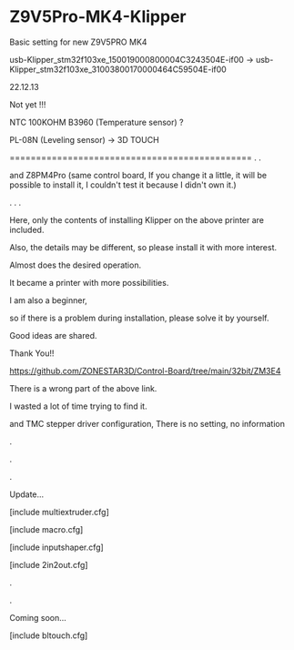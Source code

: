 # Z9V5Pro-MK4-Klipper

Basic setting for new Z9V5PRO MK4


usb-Klipper_stm32f103xe_150019000800004C3243504E-if00 -> usb-Klipper_stm32f103xe_31003800170000464C59504E-if00


22.12.13 

Not yet !!!

NTC 100KOHM B3960 (Temperature sensor) ?

PL-08N (Leveling sensor) -> 3D TOUCH


==============================================
.
.

and Z8PM4Pro (same control board, If you change it a little, it will be possible to install it, I couldn't test it because I didn't own it.)

.
.
.

Here, only the contents of installing Klipper on the above printer are included.

Also, the details may be different, so please install it with more interest.

Almost does the desired operation.

It became a printer with more possibilities.

I am also a beginner, 

so if there is a problem during installation, please solve it by yourself.

Good ideas are shared.

Thank You!!


https://github.com/ZONESTAR3D/Control-Board/tree/main/32bit/ZM3E4

There is a wrong part of the above link.

I wasted a lot of time trying to find it.

and TMC stepper driver configuration, There is no setting, no information

.

.

.

Update...

[include multiextruder.cfg]

[include macro.cfg]

[include inputshaper.cfg]

[include 2in2out.cfg]

.

.

Coming soon...

[include bltouch.cfg]
